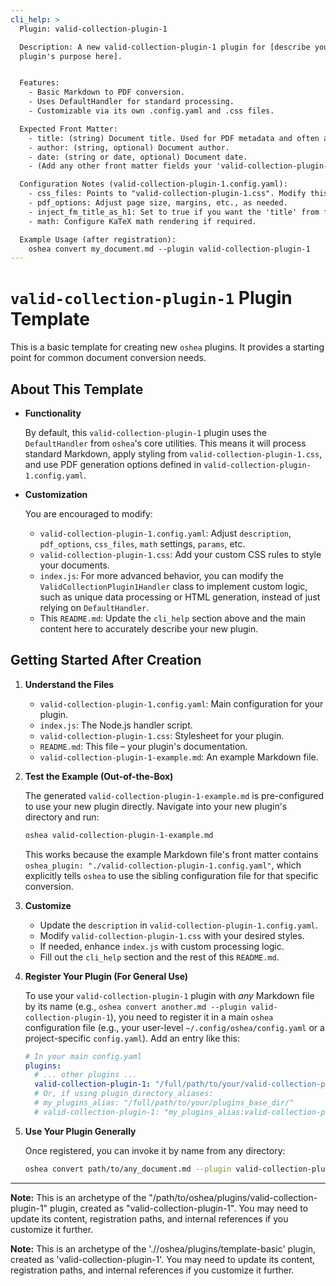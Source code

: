 ```yaml
---
cli_help: >
  Plugin: valid-collection-plugin-1

  Description: A new valid-collection-plugin-1 plugin for [describe your
  plugin's purpose here].


  Features:
    - Basic Markdown to PDF conversion.
    - Uses DefaultHandler for standard processing.
    - Customizable via its own .config.yaml and .css files.

  Expected Front Matter:
    - title: (string) Document title. Used for PDF metadata and often as the main H1 heading.
    - author: (string, optional) Document author.
    - date: (string or date, optional) Document date.
    - (Add any other front matter fields your 'valid-collection-plugin-1' plugin will specifically use)

  Configuration Notes (valid-collection-plugin-1.config.yaml):
    - css_files: Points to "valid-collection-plugin-1.css". Modify this file for custom styling.
    - pdf_options: Adjust page size, margins, etc., as needed.
    - inject_fm_title_as_h1: Set to true if you want the 'title' from front matter to be the main H1.
    - math: Configure KaTeX math rendering if required.

  Example Usage (after registration):
    oshea convert my_document.md --plugin valid-collection-plugin-1
---
```


# `valid-collection-plugin-1` Plugin Template

This is a basic template for creating new `oshea` plugins. It provides a starting point for common document conversion needs.

## About This Template

* **Functionality**

  By default, this `valid-collection-plugin-1` plugin uses the `DefaultHandler` from `oshea`'s core utilities. This means it will process standard Markdown, apply styling from `valid-collection-plugin-1.css`, and use PDF generation options defined in `valid-collection-plugin-1.config.yaml`.

* **Customization**

  You are encouraged to modify:
    * `valid-collection-plugin-1.config.yaml`: Adjust `description`, `pdf_options`, `css_files`, `math` settings, `params`, etc.
    * `valid-collection-plugin-1.css`: Add your custom CSS rules to style your documents.
    * `index.js`: For more advanced behavior, you can modify the `ValidCollectionPlugin1Handler` class to implement custom logic, such as unique data processing or HTML generation, instead of just relying on `DefaultHandler`.
    * This `README.md`: Update the `cli_help` section above and the main content here to accurately describe your new plugin.

## Getting Started After Creation

1. **Understand the Files**

   * `valid-collection-plugin-1.config.yaml`: Main configuration for your plugin.
   * `index.js`: The Node.js handler script.
   * `valid-collection-plugin-1.css`: Stylesheet for your plugin.
   * `README.md`: This file – your plugin's documentation.
   * `valid-collection-plugin-1-example.md`: An example Markdown file.

2. **Test the Example (Out-of-the-Box)** 
    
   The generated `valid-collection-plugin-1-example.md` is pre-configured to use your new plugin directly. Navigate into your new plugin's directory and run:
   ```bash
   oshea valid-collection-plugin-1-example.md
   ```
   This works because the example Markdown file's front matter contains `oshea_plugin: "./valid-collection-plugin-1.config.yaml"`, which explicitly tells `oshea` to use the sibling configuration file for that specific conversion.

3. **Customize**

   * Update the `description` in `valid-collection-plugin-1.config.yaml`.
   * Modify `valid-collection-plugin-1.css` with your desired styles.
   * If needed, enhance `index.js` with custom processing logic.
   * Fill out the `cli_help` section and the rest of this `README.md`.

4. **Register Your Plugin (For General Use)**

   To use your `valid-collection-plugin-1` plugin with *any* Markdown file by its name (e.g., `oshea convert another.md --plugin valid-collection-plugin-1`), you need to register it in a main `oshea` configuration file (e.g., your user-level `~/.config/oshea/config.yaml` or a project-specific `config.yaml`). Add an entry like this:

   ```yaml
   # In your main config.yaml
   plugins:
     # ... other plugins ...
     valid-collection-plugin-1: "/full/path/to/your/valid-collection-plugin-1/valid-collection-plugin-1.config.yaml"
     # Or, if using plugin_directory_aliases:
     # my_plugins_alias: "/full/path/to/your/plugins_base_dir/"
     # valid-collection-plugin-1: "my_plugins_alias:valid-collection-plugin-1/valid-collection-plugin-1.config.yaml"
   ```

5. **Use Your Plugin Generally**

   Once registered, you can invoke it by name from any directory:
   ```bash
   oshea convert path/to/any_document.md --plugin valid-collection-plugin-1
   ```

---

**Note:** This is an archetype of the "/path/to/oshea/plugins/valid-collection-plugin-1" plugin, created as "valid-collection-plugin-1". You may need to update its content, registration paths, and internal references if you customize it further.

**Note:** This is an archetype of the './/oshea/plugins/template-basic' plugin, created as 'valid-collection-plugin-1'. You may need to update its content, registration paths, and internal references if you customize it further.
